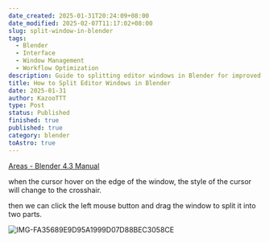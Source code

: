 ```yaml
---
date_created: 2025-01-31T20:24:09+08:00
date_modified: 2025-02-07T11:17:02+08:00
slug: split-window-in-blender
tags:
  - Blender
  - Interface
  - Window Management
  - Workflow Optimization
description: Guide to splitting editor windows in Blender for improved workflow
title: How to Split Editor Windows in Blender
date: 2025-01-31
author: KazooTTT
type: Post
status: Published
finished: true
published: true
category: blender
toAstro: true
---
```


[Areas - Blender 4.3 Manual](https://docs.blender.org/manual/en/latest/interface/window_system/areas.html)

when the cursor hover on the edge of the window, the style of the cursor will change to the crosshair.

then we can click the left mouse button and drag the window to split it into two parts.

![IMG-FA35689E9D95A1999D07D88BEC3058CE](https://pictures.kazoottt.top/2025/01/20250131-IMG-FA35689E9D95A1999D07D88BEC3058CE.gif)
